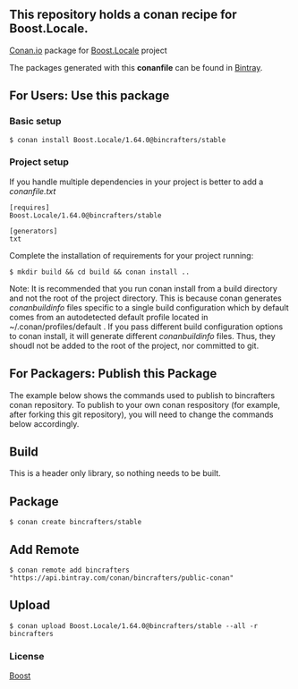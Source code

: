 ## This repository holds a conan recipe for Boost.Locale.

[Conan.io](https://conan.io) package for [Boost.Locale](https://github.com/Boostorg/Locale) project

The packages generated with this **conanfile** can be found in [Bintray](https://bintray.com/bincrafters/public-conan/Boost.Locale%3Abincrafters).

## For Users: Use this package

### Basic setup

    $ conan install Boost.Locale/1.64.0@bincrafters/stable

### Project setup

If you handle multiple dependencies in your project is better to add a *conanfile.txt*

    [requires]
    Boost.Locale/1.64.0@bincrafters/stable

    [generators]
    txt

Complete the installation of requirements for your project running:</small></span>

    $ mkdir build && cd build && conan install ..
	
Note: It is recommended that you run conan install from a build directory and not the root of the project directory.  This is because conan generates *conanbuildinfo* files specific to a single build configuration which by default comes from an autodetected default profile located in ~/.conan/profiles/default .  If you pass different build configuration options to conan install, it will generate different *conanbuildinfo* files.  Thus, they shoudl not be added to the root of the project, nor committed to git. 

## For Packagers: Publish this Package

The example below shows the commands used to publish to bincrafters conan repository. To publish to your own conan respository (for example, after forking this git repository), you will need to change the commands below accordingly. 

## Build  

This is a header only library, so nothing needs to be built.

## Package 

    $ conan create bincrafters/stable
	
## Add Remote

	$ conan remote add bincrafters "https://api.bintray.com/conan/bincrafters/public-conan"

## Upload

    $ conan upload Boost.Locale/1.64.0@bincrafters/stable --all -r bincrafters

### License
[Boost](LICENSE)

